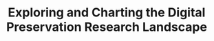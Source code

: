 ---
abstract: null
creators:
- Ross, Seamus
date: null
document_url: https://services.phaidra.univie.ac.at/api/object/o:294459/download
grand_parent: iPRES
institutions: []
keywords:
- beijing
landing_page_url: https://phaidra.univie.ac.at/o:294459
language: eng
layout: publication
license: CC BY-SA 3.0 AT
notes_url: null
parent: iPRES 2007
presentation_url: null
publication_type: presentation
size: 352559
source_name: iPRES
title: Exploring and Charting the Digital Preservation Research Landscape
year: 2007
---